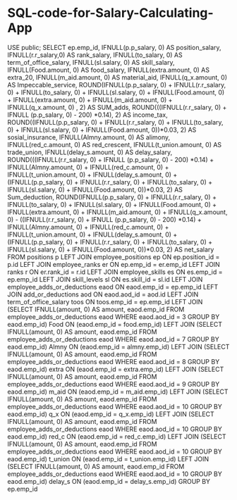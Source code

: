 # SQL-code-for-Salary-Calculating-App
USE public;
SELECT 
ep.emp_id,
IFNULL(p.p_salary, 0) AS position_salary, 
IFNULL(r.r_salary,0) AS rank_salary, 
IFNULL(to_salary, 0) AS term_of_office_salary,
IFNULL(sl.salary, 0) AS skill_salary,
IFNULL(Food.amount, 0) AS food_salary,
IFNULL(extra.amount, 0) AS extra_20,
IFNULL(m_aid.amount, 0) AS material_aid,
IFNULL(q_x.amount, 0) AS Impeccable_service,
ROUND(IFNULL(p.p_salary, 0) + IFNULL(r.r_salary, 0) + IFNULL(to_salary, 0) +
		IFNULL(sl.salary, 0) + IFNULL(Food.amount, 0) + IFNULL(extra.amount, 0) +
        IFNULL(m_aid.amount, 0) + IFNULL(q_x.amount, 0) , 2) AS SUM_adds,
ROUND(((IFNULL(r.r_salary, 0) + IFNULL (p.p_salary, 0) - 200) *0.14), 2) AS income_tax,
ROUND((IFNULL(p.p_salary, 0) + IFNULL(r.r_salary, 0) + IFNULL(to_salary, 0) +
		IFNULL(sl.salary, 0) + IFNULL(Food.amount, 0))*0.03, 2) AS sosial_insurance,
IFNULL(Almny.amount, 0) AS alimony,
IFNULL(red_c.amount, 0) AS red_crescent,
IFNULL(t_union.amount, 0) AS trade_union,
IFNULL(delay_s.amount, 0) AS delay_salary,
ROUND(((IFNULL(r.r_salary, 0) + IFNULL (p.p_salary, 0) - 200) *0.14) +
	IFNULL(Almny.amount, 0) + IFNULL(red_c.amount, 0) + IFNULL(t_union.amount, 0) +
    IFNULL(delay_s.amount, 0) + (IFNULL(p.p_salary, 0) + IFNULL(r.r_salary, 0) + IFNULL(to_salary, 0) +
    IFNULL(sl.salary, 0) + IFNULL(Food.amount, 0))*0.03, 2) AS Sum_deduction,
ROUND(IFNULL(p.p_salary, 0) + IFNULL(r.r_salary, 0) + IFNULL(to_salary, 0) +
		IFNULL(sl.salary, 0) + IFNULL(Food.amount, 0) + IFNULL(extra.amount, 0) +
        IFNULL(m_aid.amount, 0) + IFNULL(q_x.amount, 0)  -
  ((IFNULL(r.r_salary, 0) + IFNULL (p.p_salary, 0) - 200) *0.14) +
	IFNULL(Almny.amount, 0) + IFNULL(red_c.amount, 0) + IFNULL(t_union.amount, 0) +
    IFNULL(delay_s.amount, 0) + (IFNULL(p.p_salary, 0) + IFNULL(r.r_salary, 0) + IFNULL(to_salary, 0) +
    IFNULL(sl.salary, 0) + IFNULL(Food.amount, 0))*0.03, 2) AS net_salary
FROM positions p
LEFT JOIN employee_positions ep 
		ON ep.position_id = p.id
LEFT JOIN employee_ranks er
		ON ep.emp_id = er.emp_id
LEFT JOIN ranks r
		ON er.rank_id = r.id
LEFT JOIN employee_skills es
		ON es.emp_id = ep.emp_id
LEFT JOIN skill_levels sl
		ON es.skill_id = sl.id
LEFT JOIN employee_adds_or_deductions eaod
		ON eaod.emp_id = ep.emp_id
LEFT JOIN add_or_deductions aod
		ON eaod.aod_id = aod.id
LEFT JOIN term_of_office_salary toos
		ON toos.emp_id = ep.emp_id
LEFT JOIN (SELECT IFNULL(amount, 0) AS amount, eaod.emp_id 
FROM employee_adds_or_deductions eaod WHERE eaod.aod_id = 3 GROUP BY eaod.emp_id) Food ON (eaod.emp_id = food.emp_id)
LEFT JOIN (SELECT IFNULL(amount, 0) AS amount, eaod.emp_id 
FROM employee_adds_or_deductions eaod WHERE eaod.aod_id = 7 GROUP BY eaod.emp_id) Almny ON (eaod.emp_id = almny.emp_id)
LEFT JOIN (SELECT IFNULL(amount, 0) AS amount, eaod.emp_id 
FROM employee_adds_or_deductions eaod WHERE eaod.aod_id = 8 GROUP BY eaod.emp_id) extra ON (eaod.emp_id = extra.emp_id)
LEFT JOIN (SELECT IFNULL(amount, 0) AS amount, eaod.emp_id 
FROM employee_adds_or_deductions eaod WHERE eaod.aod_id = 9 GROUP BY eaod.emp_id) m_aid ON (eaod.emp_id = m_aid.emp_id)
LEFT JOIN (SELECT IFNULL(amount, 0) AS amount, eaod.emp_id 
FROM employee_adds_or_deductions eaod WHERE eaod.aod_id = 10 GROUP BY eaod.emp_id) q_x ON (eaod.emp_id = q_x.emp_id)
LEFT JOIN (SELECT IFNULL(amount, 0) AS amount, eaod.emp_id 
FROM employee_adds_or_deductions eaod WHERE eaod.aod_id = 10 GROUP BY eaod.emp_id) red_c ON (eaod.emp_id = red_c.emp_id)
LEFT JOIN (SELECT IFNULL(amount, 0) AS amount, eaod.emp_id 
FROM employee_adds_or_deductions eaod WHERE eaod.aod_id = 10 GROUP BY eaod.emp_id) t_union ON (eaod.emp_id = t_union.emp_id)
LEFT JOIN (SELECT IFNULL(amount, 0) AS amount, eaod.emp_id 
FROM employee_adds_or_deductions eaod WHERE eaod.aod_id = 10 GROUP BY eaod.emp_id) delay_s ON (eaod.emp_id = delay_s.emp_id)
GROUP BY ep.emp_id

